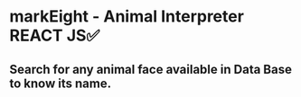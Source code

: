 # markEight - Animal Interpreter REACT JS✅
## Search for any animal face available in Data Base to know its name. 

